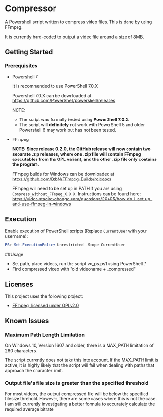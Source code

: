 # Compressor

A Powershell script written to compress video files. This is done by using FFmpeg.

 It is currently hard-coded to output a video file around a size of 8MB.

## Getting Started

### Prerequisites

- Powershell 7
    
    It is recommended to use PowerShell 7.0.X

    Powershell 7.0.X can be downloaded at https://github.com/PowerShell/powershell/releases

    NOTE:
    - The script was formally tested using **PowerShell 7.0.3**.
    - The script will **definitely** not work with PowerShell 5 and older. Powershell 6 may work but has not been tested.

- FFmpeg  

    **NOTE: Since release 0.2.0, the GitHub release will now contain two separate .zip releases, where one .zip file will contain FFmpeg executables from the GPL variant, and the other .zip file only contains the program.**

    FFmpeg builds for Windows can be downloaded at https://github.com/BtbN/FFmpeg-Builds/releases

    FFmpeg will need to be set up in PATH if you are using `Compress_without_FFmpeg_X.X.X`. Instructions can be found here: https://video.stackexchange.com/questions/20495/how-do-i-set-up-and-use-ffmpeg-in-windows


## Execution

Enable execution of PowerShell scripts (Replace `CurrentUser` with your username):

```powershell
PS> Set-ExecutionPolicy Unrestricted -Scope CurrentUser
```

##Usage
 - Set path, place videos, run the script vc_ps.ps1 using PowerShell 7
 - Find compressed video with "old videoname + _compressed"

## Licenses

This project uses the following project:

- [FFmpeg, licensed under GPLv2.0](https://github.com/FFmpeg/FFmpeg)

## Known Issues

### Maximum Path Length Limitation

On Windows 10, Version 1607 and older, there is a MAX_PATH limitation of 260 characters.

The script currently does not take this into account. If the MAX_PATH limit is active, it is highly likely that the script will fail when dealing with paths that approach the character limit.

### Output file's file size is greater than the specified threshold

For most videos, the output compressed file will be below the specified filesize threhold. However, there are some cases where this is not the case. I am still currently investigating a better formula to accurately calculate the required average bitrate.
